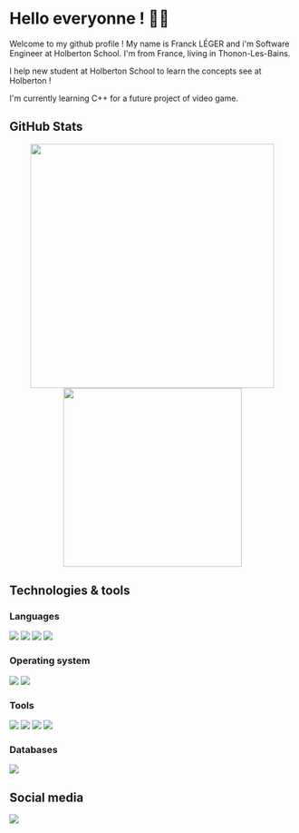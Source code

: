 # Hello everyonne ! :raising_hand_man:

Welcome to my github profile ! My name is Franck LÉGER and i'm Software Engineer at Holberton School.
I'm from France, living in Thonon-Les-Bains.

I help new student at Holberton School to learn the concepts see at Holberton !

I'm currently learning C++ for a future project of video game.

## GitHub Stats

<p align="center">
<img width="430" src="https://github-readme-stats.vercel.app/api?username=falendrac&theme=dark&show_icons=true&hide=stars" />
</br>
<img width="315" src="https://github-readme-stats.vercel.app/api/top-langs/?username=falendrac&langs_count=8&theme=dark&show_icons=true&hide=stars" />
</p>

## Technologies & tools

### Languages

![](https://img.shields.io/badge/Language-C-informational?style=plastic&logo=C&logoColor0a83f4&color=blue)
![](https://img.shields.io/badge/Language-C++-informational?style=plastic&logo=Cplusplus&logoColor0a83f4&color=blue)
![](https://img.shields.io/badge/Language-Csharp-informational?style=plastic&logo=Csharp&logoColor0a83f4&color=blue)
![](https://img.shields.io/badge/Language-Python-informational?style=plastic&logo=python&logoColor0a83f4&color=blue)

### Operating system

![](https://img.shields.io/badge/OS-Linux-informational?style=plastic&logo=Linux&logoColor0a83f4&color=blueviolet)
![](https://img.shields.io/badge/OS-Windows-informational?style=plastic&logo=Windows&logoColor0a83f4&color=blueviolet)

### Tools

![](https://img.shields.io/badge/Tool-VSCode-informational?style=plastic&logo=visualstudio&logoColor0a83f4&color=green)
![](https://img.shields.io/badge/Tool-Docker-informational?style=plastic&logo=Docker&logoColor0a83f4&color=green)
![](https://img.shields.io/badge/Tool-Unity-informational?style=plastic&logo=Unity&logoColor0a83f4&color=green)
![](https://img.shields.io/badge/Tool-UnrealEngine-informational?style=plastic&logo=UnrealEngine&logoColor0a83f4&color=green)

### Databases

![](https://img.shields.io/badge/DB-MySQL-informational?style=plastic&logo=Mysql&logoColor4479A1&color=yellow)

## Social media

<p>
<a href="https://www.linkedin.com/in/franck-leger-430213210/"> <img src="https://img.shields.io/badge/LinkedIn-0077B5?style=for-the-badge&logo=linkedin&logoColor=white" /> </a>
</p>